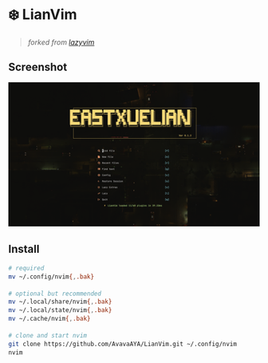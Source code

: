 # ❄️ LianVim

> _forked from [lazyvim](https://www.lazyvim.org/)_

## Screenshot

![Screenshot-dashboard](./screenshot1.png)

## Install

```bash
# required
mv ~/.config/nvim{,.bak}

# optional but recommended
mv ~/.local/share/nvim{,.bak}
mv ~/.local/state/nvim{,.bak}
mv ~/.cache/nvim{,.bak}

# clone and start nvim
git clone https://github.com/AvavaAYA/LianVim.git ~/.config/nvim
nvim
```

